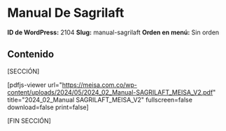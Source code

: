 # Manual De Sagrilaft

**ID de WordPress:** 2104
**Slug:** manual-sagrilaft
**Orden en menú:** Sin orden

## Contenido

[SECCIÓN]

[pdfjs-viewer url="https://meisa.com.co/wp-content/uploads/2024/05/2024_02_Manual-SAGRILAFT_MEISA_V2.pdf" title="2024_02_Manual SAGRILAFT_MEISA_V2" fullscreen=false download=false print=false]

[FIN SECCIÓN]


